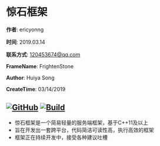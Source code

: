 # 惊石框架

**作者**: ericyonng

**时间**: 2019.03.14

**联系方式**: <120453674@qq.com>

**FrameName**: FrightenStone

**Author**: Huiya Song

**CreateTime**: 03/14/2019

[![GitHub](https://img.shields.io/github/license/ericyonng/FrightenStone.svg?style=popout)](https://opensource.org/licenses/MIT) [![Build](https://travis-ci.com/ericyonng/FrightenStone.svg?branch=master)](http://travis-ci.com)
--------

* 惊石框架是一个简易轻量的服务端框架，基于C++11及以上
* 旨在开发出一套跨平台，代码简洁可读性高，执行高效的框架
* 框架正在持续开发中，接受各种建议吐槽
